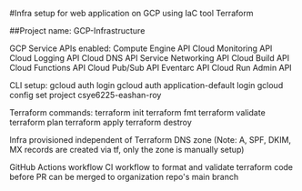 #Infra setup for web application on GCP using IaC tool Terraform

##Project name:
GCP-Infrastructure

GCP Service APIs enabled:
Compute Engine API
Cloud Monitoring API
Cloud Logging API
Cloud DNS API
Service Networking API
Cloud Build API
Cloud Functions API
Cloud Pub/Sub API
Eventarc API
Cloud Run Admin API

CLI setup:
gcloud auth login
gcloud auth application-default login
gcloud config set project csye6225-eashan-roy

Terraform commands:
terraform init
terraform fmt terraform validate
terraform plan
terraform apply
terraform destroy

Infra provisioned independent of Terraform DNS zone (Note: A, SPF, DKIM, MX records are created via tf, only the zone is manually setup)

GitHub Actions workflow
CI workflow to format and validate terraform code before PR can be merged to organization repo's main branch

